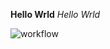 **Hello Wrld**
_Hello Wrld_

![workflow](https://github.com/<UserName>/<RepositoryName>/actions/workflows/main.yml/badge.svg)
